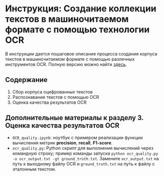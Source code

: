 # Инструкция: Создание коллекции текстов в машиночитаемом формате с помощью технологии OCR

В инструкции дается пошаговое описание процесса создания корпуса текстов в машиночитаемом формате с помощью различных инструментов OCR. Полную версию можно найти [здесь](https://sysblok.ru/courses/kak-raspoznat-teksty-i-sdelat-korpus-dlja-issledovanija-poshagovaja-instrukcija/).

## Содержание
1. Сбор корпуса оцифрованных текстов
2. Распознавание текстов с помощью OCR
3. Оценка качества результатов OCR

## Дополнительные материалы к разделу 3. Оценка качества результатов OCR   

- `OCR_quality.ipynb`: ноутбук с примером реализации функции вычисления метрик **precision**,  **recall**, **F1-score**.
- `ocr_quality.py`: Python скрипт для выполнения вычислений через командную строку; пример команды запуска `python ocr_quality.py -o ocr_output.txt -gt ground_truth.txt`. Замените `ocr_output.txt` на путь к выходному файлу OCR и `ground_truth.txt` на путь к файлу с эталонным текстом.
  
